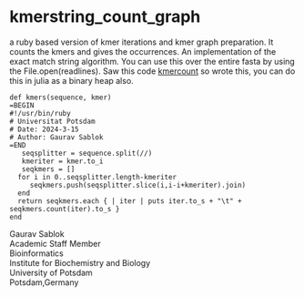 # kmerstring_count_graph
a ruby based version of kmer iterations and kmer graph preparation. It counts the kmers and gives the occurrences. An implementation of the exact match string algorithm. You can use this over the entire fasta by using the File.open(readlines). Saw this code [kmercount](https://github.com/uio-bmi/kmercount) so wrote this, you can do this in julia as a binary heap also.  
```
def kmers(sequence, kmer)
=BEGIN
#!/usr/bin/ruby
# Universitat Potsdam
# Date: 2024-3-15
# Author: Gaurav Sablok
=END 
   seqsplitter = sequence.split(//)
   kmeriter = kmer.to_i
   seqkmers = []
  for i in 0..seqsplitter.length-kmeriter
     seqkmers.push(seqsplitter.slice(i,i-i+kmeriter).join)
  end
  return seqkmers.each { | iter | puts iter.to_s + "\t" + seqkmers.count(iter).to_s }
end
```
Gaurav Sablok \
Academic Staff Member \
Bioinformatics \
Institute for Biochemistry and Biology \
University of Potsdam \
Potsdam,Germany

